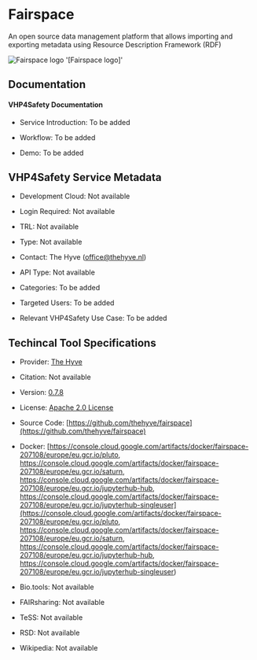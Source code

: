 
# Fairspace

<!--- This file is autogenerated. Edit fairspace.json to make changes in this page. ---> 

An open source data management platform that allows importing and exporting metadata using Resource Description Framework (RDF)

![Fairspace logo](https://raw.githubusercontent.com/VHP4Safety/cloud/main/docs/service/fairspace.png) '[Fairspace logo]'

## Documentation

#### VHP4Safety Documentation

* Service Introduction: To be added

* Workflow: To be added

* Demo: To be added

<h4 id='tess-widget-materials-header'></h4>

<div id='tess-widget-materials-list' class='tess-widget tess-widget-list'></div>
<script>
  function initTeSSWidgets() {
    var query = 'fairspace';
    if (query.trim() != '') {
      TessWidget.Materials(document.getElementById('tess-widget-materials-list'),
                           'SimpleList',
                           {
                             opts: {
                               enableSearch: false
                             },
                             params: {
                               pageSize: 5,
                               q: query
                             }
                           });
      document.getElementById('tess-widget-materials-header').innerHTML = 'Documentation from ELIXIR TeSS'
    }
}
</script>
<script async='' defer='' src='https://elixirtess.github.io/TeSS_widgets/components/js/tess-widget-standalone.js' onload='initTeSSWidgets()'></script>

## VHP4Safety Service Metadata

* Development Cloud: Not available

* Login Required: Not available

* TRL: Not available

* Type: Not available

* Contact: The Hyve (office@thehyve.nl)

* API Type: Not available

* Categories: To be added

* Targeted Users: To be added

* Relevant VHP4Safety Use Case: To be added

## Techincal Tool Specifications

* Provider: [The Hyve](https://www.thehyve.nl/)

* Citation: Not available

* Version: [0.7.8](https://github.com/thehyve/fairspace/blob/dev/VERSION)

* License: [Apache 2.0 License](https://www.apache.org/licenses/LICENSE-2.0.txt)

* Source Code: [https://github.com/thehyve/fairspace](https://github.com/thehyve/fairspace)

* Docker: [https://console.cloud.google.com/artifacts/docker/fairspace-207108/europe/eu.gcr.io/pluto, https://console.cloud.google.com/artifacts/docker/fairspace-207108/europe/eu.gcr.io/saturn, https://console.cloud.google.com/artifacts/docker/fairspace-207108/europe/eu.gcr.io/jupyterhub-hub, https://console.cloud.google.com/artifacts/docker/fairspace-207108/europe/eu.gcr.io/jupyterhub-singleuser](https://console.cloud.google.com/artifacts/docker/fairspace-207108/europe/eu.gcr.io/pluto, https://console.cloud.google.com/artifacts/docker/fairspace-207108/europe/eu.gcr.io/saturn, https://console.cloud.google.com/artifacts/docker/fairspace-207108/europe/eu.gcr.io/jupyterhub-hub, https://console.cloud.google.com/artifacts/docker/fairspace-207108/europe/eu.gcr.io/jupyterhub-singleuser)

* Bio.tools: Not available

* FAIRsharing: Not available

* TeSS: Not available

* RSD: Not available

* Wikipedia: Not available

<script type="application/ld+json">
  {
    "@context": "https://schema.org/",
    "@type": "SoftwareApplication",
    "http://purl.org/dc/terms/conformsTo": {
      "@type": "CreativeWork", "@id": "https://bioschemas.org/profiles/ComputationalTool/1.0-RELEASE"
    },
    "@id" : "https://vhp4safety.github.io/cloud/service/fairspace",
    "name": "Fairspace",
    "description": "An open source data management platform that allows importing and exporting metadata using Resource Description Framework (RDF)",
    "url": ""
  }
</script>
